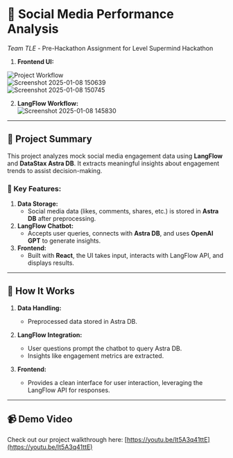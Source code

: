 # 🌟 Social Media Performance Analysis  
*Team TLE* - Pre-Hackathon Assignment for Level Supermind Hackathon  
1. **Frontend UI:**
   
![Project Workflow](https://github.com/user-attachments/assets/72ebf4a0-82d2-4eac-b1dc-9b28b6ce2ae4)  
![Screenshot 2025-01-08 150639](https://github.com/user-attachments/assets/0bbdcaa9-e47d-49f0-bcf0-631e97a80a59)  
![Screenshot 2025-01-08 150745](https://github.com/user-attachments/assets/9fa1bff7-b303-4cb4-832c-1dd66d2db541)  

2. **LangFlow Workflow:**  
   ![Screenshot 2025-01-08 145830](https://github.com/user-attachments/assets/9fd607a9-69bd-4c80-aa53-b887161fea2a)  

---

## 🚀 Project Summary  
This project analyzes mock social media engagement data using **LangFlow** and **DataStax Astra DB**. It extracts meaningful insights about engagement trends to assist decision-making.

### 🎯 Key Features:  
1. **Data Storage:**  
   - Social media data (likes, comments, shares, etc.) is stored in **Astra DB** after preprocessing.  
2. **LangFlow Chatbot:**  
   - Accepts user queries, connects with **Astra DB**, and uses **OpenAI GPT** to generate insights.  
3. **Frontend:**  
   - Built with **React**, the UI takes input, interacts with LangFlow API, and displays results.

---

## 📂 How It Works  
1. **Data Handling:**  
   - Preprocessed data stored in Astra DB.  

2. **LangFlow Integration:**  
   - User questions prompt the chatbot to query Astra DB.  
   - Insights like engagement metrics are extracted.  

3. **Frontend:**  
   - Provides a clean interface for user interaction, leveraging the LangFlow API for responses.

---

## 📹 Demo Video  
Check out our project walkthrough here: [https://youtu.be/It5A3q41ttE](https://youtu.be/It5A3q41ttE)

